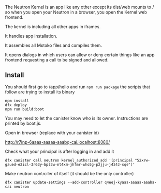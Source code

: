 The Neutron Kernel is an app like any other except its dist/web mounts to / so when you open your Neutron in a browser, you open the Kernel web frontend.

The kernel is including all other apps in iframes.

It handles app installation.

It assembles all Motoko files and compiles them.

It opens dialogs in which users can allow or deny certain things like an app frontend requesting a call to be signed and allowed.

## Install

You should first go to /app/hello and run `npm run package` the scripts that follow are trying to install its binary

```
npm install
dfx deploy
npm run build:boot
```

You may need to let the canister know who is its owner. Instructions are printed by boot.js.

Open in browser (replace with your canister id)

http://r7inp-6aaaa-aaaaa-aaabq-cai.localhost:8080/

Check what your principal is after logging in and add it

```
dfx canister call neutron kernel_authorized_add '(principal "52xrw-gaued-e2icl-3r63y-bpl3w-nt4xm-jhfmr-who5g-p2jju-j4243-sqe")'
```

Make neutron controller of itself (it should be the only controller)

```
dfx canister update-settings --add-controller q4eej-kyaaa-aaaaa-aaaha-cai neutron
```
